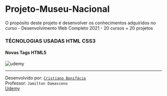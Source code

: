 # Projeto-Museu-Nacional
O propósito deste projeto é desenvolver os conhecimentos adquiridos no curso - Desenvolvimento Web Completo 2021 - 20 cursos + 20 projetos  

### TÉCNOLOGIAS USADAS HTML CSS3

#### Novas Tags HTML5












![udemy](https://user-images.githubusercontent.com/77255300/105891389-5b637800-5fef-11eb-994c-f43a659ce434.png)


--- 



Desenvolvido por: [```Cristiano Bonifácio```](https://www.linkedin.com/in/prasempreweb/)  
Professor: ```Jamilton Damasceno```  
[Udemy](https://www.udemy.com/)  

